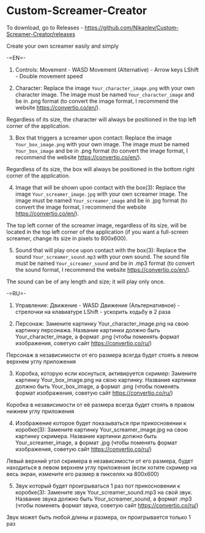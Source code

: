 # Custom-Screamer-Creator

To download, go to Releases - https://github.com/Nikanlev/Custom-Screamer-Creator/releases

Create your own screamer easily and simply

-=EN=-
1. Controls:
Movement - WASD
Movement (Alternative) - Arrow keys
LShift - Double movement speed

2. Character:
Replace the image `Your_character_image.png` with your own character image. The image must be named `Your_character_image` and be in .png format (to convert the image format, I recommend the website https://convertio.co/en/).

Regardless of its size, the character will always be positioned in the top left corner of the application.

3. Box that triggers a screamer upon contact:
Replace the image `Your_box_image.png` with your own image. The image must be named `Your_box_image` and be in .png format (to convert the image format, I recommend the website https://convertio.co/en/).

Regardless of its size, the box will always be positioned in the bottom right corner of the application.

4. Image that will be shown upon contact with the box(3):
Replace the image `Your_screamer_image.jpg` with your own screamer image. The image must be named `Your_screamer_image` and be in .jpg format (to convert the image format, I recommend the website https://convertio.co/en/).

The top left corner of the screamer image, regardless of its size, will be located in the top left corner of the application (if you want a full-screen screamer, change its size in pixels to 800x600).

5. Sound that will play once upon contact with the box(3):
Replace the sound `Your_screamer_sound.mp3` with your own sound. The sound file must be named `Your_screamer_sound` and be in .mp3 format (to convert the sound format, I recommend the website https://convertio.co/en/).

The sound can be of any length and size; it will play only once.







-=RU=-
1. Управление:
Движение - WASD
Движение (Альтернативное) - стрелочки на клавиатуре
LShift - ускорить ходьбу в 2 раза

2. Персонаж:
Замените картинку Your_character_image.png на свою картинку персонажа. Название картинки должно быть Your_character_image, а формат .png (чтобы поменять формат изображения, советую сайт https://convertio.co/ru/)

Персонаж в независимости от его размера всегда будет стоять в левом верхнем углу приложения

3. Коробка, которую если коснуться, активируется скример:
Замените картинку Your_box_image.png на свою картинку. Название картинки должно быть Your_box_image, а формат .png (чтобы поменять формат изображения, советую сайт https://convertio.co/ru/)

Коробка в независимости от её размера всегда будет стоять в правом нижнем углу приложения

4. Изображение которое будет показываться при прикосновении к коробке(3):
Замените картинку Your_screamer_image.jpg на свою картинку скримера. Название картинки должно быть Your_screamer_image, а формат .jpg (чтобы поменять формат изображения, советую сайт https://convertio.co/ru/)

Левый верхний угол скримера в независимости от его размера, будет находиться в левом верхнем углу приложения (если хотите скример на весь экран, измените его размер в пикселях на 800x600)

5. Звук который будет проигрываться 1 раз пот прикосновении к коробке(3):
Замените звук Your_screamer_sound.mp3 на свой звук. Название звука должно быть Your_screamer_sound, а формат .mp3 (чтобы поменять формат звука, советую сайт https://convertio.co/ru/)

Звук может быть любой длины и размера, он проигрывается только 1 раз
